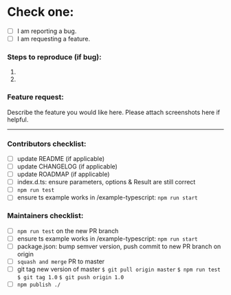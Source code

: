 # Check one:
- [ ] I am reporting a bug.
- [ ] I am requesting a feature.

### Steps to reproduce (if bug):
1.
2.

### Feature request:
Describe the feature you would like here.
Please attach screenshots here if helpful.
___

### Contributors checklist:
- [ ] update README (if applicable)
- [ ] update CHANGELOG (if applicable)
- [ ] update ROADMAP (if applicable)
- [ ] index.d.ts: ensure parameters, options & Result are still correct
- [ ] `npm run test`
- [ ] ensure ts example works in /example-typescript: `npm run start`

### Maintainers checklist:
- [ ] `npm run test` on the new PR branch
- [ ] ensure ts example works in /example-typescript: `npm run start`
- [ ] package.json: bump semver version, push commit to new PR branch on origin
- [ ] `squash and merge` PR to master
- [ ] git tag new version of master
        `$ git pull origin master`
        `$ npm run test`
        `$ git tag 1.0`
        `$ git push origin 1.0`
- [ ] `npm publish ./`
